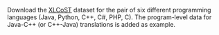 Download the [XLCoST](https://github.com/reddy-lab-code-research/XLCoST) dataset for the pair of six different programming languages (Java, Python, C++, C#, PHP, C). The program-level data for Java-C++ (or C++-Java) translations is added as example.
